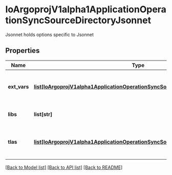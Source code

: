 # IoArgoprojV1alpha1ApplicationOperationSyncSourceDirectoryJsonnet

Jsonnet holds options specific to Jsonnet
## Properties
Name | Type | Description | Notes
------------ | ------------- | ------------- | -------------
**ext_vars** | [**list[IoArgoprojV1alpha1ApplicationOperationSyncSourceDirectoryJsonnetExtVars]**](IoArgoprojV1alpha1ApplicationOperationSyncSourceDirectoryJsonnetExtVars.md) | ExtVars is a list of Jsonnet External Variables | [optional] 
**libs** | **list[str]** | Additional library search dirs | [optional] 
**tlas** | [**list[IoArgoprojV1alpha1ApplicationOperationSyncSourceDirectoryJsonnetExtVars]**](IoArgoprojV1alpha1ApplicationOperationSyncSourceDirectoryJsonnetExtVars.md) | TLAS is a list of Jsonnet Top-level Arguments | [optional] 

[[Back to Model list]](../README.md#documentation-for-models) [[Back to API list]](../README.md#documentation-for-api-endpoints) [[Back to README]](../README.md)


